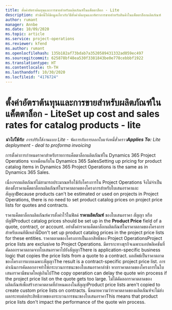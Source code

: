 ```yaml
---
title: ตั้งค่าอัตราต้นทุนและการขายสำหรับผลิตภัณฑ์ในแค็ตตาล็อก - Lite
description: หัวข้อนี้ให้ข้อมูลเกี่ยวกับวิธีตั้งค่าต้นทุนและอัตราการขายสำหรับสินค้าในแค็ตตาล็อกผลิตภัณฑ์
author: rumant
manager: Annbe
ms.date: 10/09/2020
ms.topic: article
ms.service: project-operations
ms.reviewer: kfend
ms.author: rumant
ms.openlocfilehash: 135b182af73bdab7a3520589431332ad059ec497
ms.sourcegitcommit: 625878bf48ea530f3381843be0e778cebbbf1922
ms.translationtype: HT
ms.contentlocale: th-TH
ms.lasthandoff: 10/30/2020
ms.locfileid: "4176724"
---
```

# <a name="set-up-cost-and-sales-rates-for-catalog-products---lite"></a><span data-ttu-id="e43ca-103">ตั้งค่าอัตราต้นทุนและการขายสำหรับผลิตภัณฑ์ในแค็ตตาล็อก - Lite</span><span class="sxs-lookup"><span data-stu-id="e43ca-103">Set up cost and sales rates for catalog products - lite</span></span>

<span data-ttu-id="e43ca-104">_**นำไปใช้กับ:** การปรับใช้งานแบบ Lite - จัดการกับการออกใบแจ้งหนี้ชั่วคราว_</span><span class="sxs-lookup"><span data-stu-id="e43ca-104">_**Applies To:** Lite deployment - deal to proforma invoicing_</span></span>


<span data-ttu-id="e43ca-105">การตั้งค่าการกำหนดราคาสำหรับรายการแค็ตตาล็อกผลิตภัณฑ์ใน Dynamics 365 Project Operations จะเหมือนกับใน Dynamics 365 Sales</span><span class="sxs-lookup"><span data-stu-id="e43ca-105">Setting up pricing for product catalog items in Dynamics 365 Project Operations is the same as in Dynamics 365 Sales.</span></span>

<span data-ttu-id="e43ca-106">เนื่องจากผลิตภัณฑ์ไม่สามารถประมาณหรือใช้กับโครงการใน Project Operations จึงไม่จำเป็นต้องตั้งราคาแค็ตตาล็อกผลิตภัณฑ์ในราคาตลาดของโครงการสำหรับใบเสนอราคาและสัญญา</span><span class="sxs-lookup"><span data-stu-id="e43ca-106">Because products can't be estimated or used on projects in Project Operations, there is no need to set product catalog prices on project price lists for quotes and contracts.</span></span>

<span data-ttu-id="e43ca-107">ราคาแค็ตตาล็อกผลิตภัณฑ์ควรตั้งค่าไว้ในฟิลด์ **ราคาผลิตภัณฑ์** ของใบเสนอราคา สัญญา หรือบัญชี</span><span class="sxs-lookup"><span data-stu-id="e43ca-107">Product catalog prices should be set up in the **Product Price** field of a quote, contract, or account.</span></span> <span data-ttu-id="e43ca-108">อย่าตั้งค่าราคาแค็ตตาล็อกผลิตภัณฑ์ในราคาตลาดของโครงการสำหรับเอนทิตีเหล่านี้</span><span class="sxs-lookup"><span data-stu-id="e43ca-108">Don't set up product catalog prices in the project price lists for these entities.</span></span> <span data-ttu-id="e43ca-109">ราคาตลาดของโครงการเป็นเอกสิทธิ์ของ Project Operations</span><span class="sxs-lookup"><span data-stu-id="e43ca-109">Project price lists are exclusive to Project Operations.</span></span> <span data-ttu-id="e43ca-110">มีตรรกะทางธุรกิจเฉพาะแอปพลิเคชันที่คัดลอกราคาตลาดจากใบเสนอราคาไปยังสัญญา</span><span class="sxs-lookup"><span data-stu-id="e43ca-110">There is application-specific business logic that copies the price lists from a quote to a contract.</span></span> <span data-ttu-id="e43ca-111">ผลลัพธ์เป็นราคาตลาดของโครงการแบบเฉพาะสัญญา</span><span class="sxs-lookup"><span data-stu-id="e43ca-111">The result is a contract-specific project price list.</span></span> <span data-ttu-id="e43ca-112">การดำเนินการคัดลอกอาจทำให้กระบวนการชนะของใบเสนอราคาล่าช้า หากราคาตลาดของโครงการในใบเสนอราคามีขนาดใหญ่เกินไป</span><span class="sxs-lookup"><span data-stu-id="e43ca-112">The copy operation can delay the quote win process if the project price list on the quote gets too large.</span></span> <span data-ttu-id="e43ca-113">ไม่ได้คัดลอกราคาตลาดของผลิตภัณฑ์เพื่อสร้างราคาตลาดที่กำหนดเองในสัญญา</span><span class="sxs-lookup"><span data-stu-id="e43ca-113">Product price lists aren't copied to create custom price lists on contracts.</span></span> <span data-ttu-id="e43ca-114">นี่หมายความว่าราคาตลาดของผลิตภัณฑ์จะไม่ส่งผลกระทบต่อประสิทธิภาพของกระบวนการชนะของใบเสนอราคา</span><span class="sxs-lookup"><span data-stu-id="e43ca-114">This means that product price lists don't impact the performance of the quote win process.</span></span>
